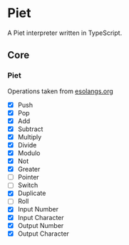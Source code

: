# Piet

A Piet interpreter written in TypeScript.

## Core

### Piet

Operations taken from [esolangs.org](https://esolangs.org/wiki/Piet)

- [x] Push
- [x] Pop
- [x] Add
- [x] Subtract
- [x] Multiply
- [x] Divide
- [x] Modulo
- [x] Not
- [x] Greater
- [ ] Pointer
- [ ] Switch
- [x] Duplicate
- [ ] Roll
- [x] Input Number
- [x] Input Character
- [x] Output Number
- [x] Output Character